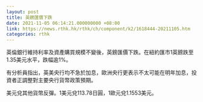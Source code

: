 ```yaml
---
layout: post
title: 英鎊匯價下跌
date: 2021-11-05 06:14:21.000000000 +08:00
link: https://news.rthk.hk/rthk/ch/component/k2/1618444-20211105.htm
categories: rthk
---
```


英倫銀行維持利率及資產購買規模不變後，英鎊匯價下跌。在紐約匯市1英鎊跌至1.35美元水平，跌幅逾1%。

有分析員指出，英美央行均不急於加息，歐洲央行更表示不太可能在明年加息，投資者正調整對主要央行貨幣政策預期。

美元兌其他貨幣反彈。1美元兌113.78日圓，1歐元兌1.1553美元。
